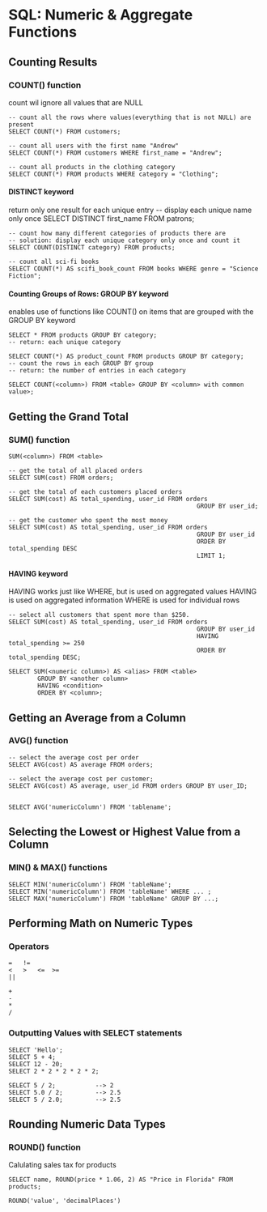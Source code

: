 # SQL: Numeric &amp; Aggregate Functions

## Counting Results
### COUNT() function
count wil ignore all values that are NULL

    -- count all the rows where values(everything that is not NULL) are present
    SELECT COUNT(*) FROM customers;

    -- count all users with the first name "Andrew"
    SELECT COUNT(*) FROM customers WHERE first_name = "Andrew";

    -- count all products in the clothing category
    SELECT COUNT(*) FROM products WHERE category = "Clothing";

#### DISTINCT keyword
return only one result for each unique entry
    -- display each unique name only once
    SELECT DISTINCT first_name FROM patrons;

    -- count how many different categories of products there are
    -- solution: display each unique category only once and count it
    SELECT COUNT(DISTINCT category) FROM products;

    -- count all sci-fi books
    SELECT COUNT(*) AS scifi_book_count FROM books WHERE genre = "Science Fiction";

#### Counting Groups of Rows: GROUP BY keyword
enables use of functions like COUNT() on items that are grouped with the GROUP BY keyword

    SELECT * FROM products GROUP BY category;
    -- return: each unique category

    SELECT COUNT(*) AS product_count FROM products GROUP BY category;
    -- count the rows in each GROUP BY group
    -- return: the number of entries in each category

    SELECT COUNT(<column>) FROM <table> GROUP BY <column> with common value>;

## Getting the Grand Total
### SUM() function

    SUM(<column>) FROM <table>

    -- get the total of all placed orders
    SELECT SUM(cost) FROM orders;

    -- get the total of each customers placed orders
    SELECT SUM(cost) AS total_spending, user_id FROM orders
                                                        GROUP BY user_id;

    -- get the customer who spent the most money
    SELECT SUM(cost) AS total_spending, user_id FROM orders
                                                        GROUP BY user_id
                                                        ORDER BY total_spending DESC
                                                        LIMIT 1;

#### HAVING keyword
HAVING works just like WHERE, but is used on aggregated values
HAVING is used on aggregated information
WHERE is used for individual rows

    -- select all customers that spent more than $250.
    SELECT SUM(cost) AS total_spending, user_id FROM orders
                                                        GROUP BY user_id
                                                        HAVING total_spending >= 250
                                                        ORDER BY total_spending DESC;

    SELECT SUM(<numeric column>) AS <alias> FROM <table>
            GROUP BY <another column>
            HAVING <condition>
            ORDER BY <column>;

## Getting an Average from a Column
### AVG() function

    -- select the average cost per order
    SELECT AVG(cost) AS average FROM orders;

    -- select the average cost per customer;
    SELECT AVG(cost) AS average, user_id FROM orders GROUP BY user_ID;


    SELECT AVG('numericColumn') FROM 'tablename';

## Selecting the Lowest or Highest Value from a Column
### MIN() &amp; MAX() functions

    SELECT MIN('numericColumn') FROM 'tableName';
    SELECT MIN('numericColumn') FROM 'tableName' WHERE ... ;
    SELECT MAX('numericColumn') FROM 'tableName' GROUP BY ...;


## Performing Math on Numeric Types
### Operators

    =   !=
    <   >   <=  >=
    ||

    +
    -
    *
    /

### Outputting Values with SELECT statements

    SELECT 'Hello';
    SELECT 5 + 4;
    SELECT 12 - 20;
    SELECT 2 * 2 * 2 * 2 * 2;

    SELECT 5 / 2;           --> 2
    SELECT 5.0 / 2;         --> 2.5
    SELECT 5 / 2.0;         --> 2.5


## Rounding Numeric Data Types
### ROUND() function
Calulating sales tax for products

    SELECT name, ROUND(price * 1.06, 2) AS "Price in Florida" FROM products;

    ROUND('value', 'decimalPlaces')


